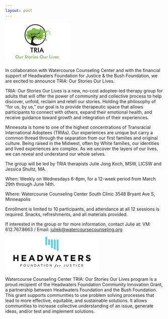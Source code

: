 ```yaml
---
layout: post
---
```


![TRIA logo](/images/tria-stories-lives.png)

In collaboration with Watercourse Counseling Center and with the
financial support of Headwaters Foundation for Justice & the Bush
Foundation, we are excited to announce TRIA: Our Stories Our Lives.

TRIA: Our Stories Our Lives is a new, no-cost adoptee-led therapy group
for adults that will offer the power of community and collective process
to help discover, unfold, reclaim and retell our stories. Holding the
philosophy of “for us, by us,” our goal is to provide therapeutic space
that allows participants to connect with others, expand their emotional
health, and receive guidance toward growth and integration of their
experiences. 

Minnesota is home to one of the highest concentrations of Transracial
International Adoptees (TRIAs). Our experiences are unique but carry
a common thread through the separation from our first families and
original culture. Being raised in the Midwest, often by White families,
our identities and lived experiences are complex. As we uncover the
layers of our lives, we can reveal and understand our whole selves.

The group will be led by TRIA therapists Julie Jong Koch, MSW, LICSW and
Jessica Shultz, MA.

When: Weekly on Wednesdays 6-8pm, for a 12-week period from March 29th through June 14th.

Where: 
Watercourse Counseling Center South Clinic
3548 Bryant Ave S, Minneapolis

Enrollment is limited to 10 participants, and attendance at all 12 sessions is required.  Snacks, refreshments, and all materials provided.

If interested in the group or for more information, contact Julie at:
VM: 612.767.8663 / Email: juliek@watercoursecounseling.org

![Headwaters Foundation for Justice logo](/images/headwaters-justice.png)

Watercourse Counseling Center TRIA: Our Stories Our Lives program is
a proud recipient of the Headwaters Foundation Community Innovation
Grant, a partnership between Headwaters Foundation and the Bush
Foundation. This grant supports communities to use problem solving
processes that lead to more effective, equitable, and sustainable
solutions. It allows communities to increase collective understanding
of an issue, generate ideas, and/or test and implement solutions.

